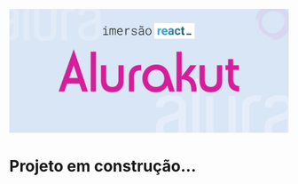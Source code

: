 ![Alurakut](https://github.com/YuriODantas/alurakut/blob/main/public/images/banner-alurakut.jpg)
# Projeto em construção...
